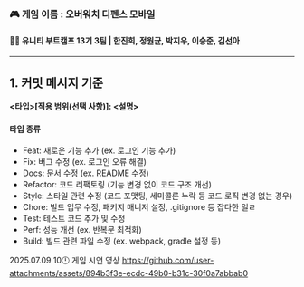 ### 🎮 게임 이름 : 오버워치 디펜스 모바일
#### 🙋‍♂️ 유니티 부트캠프 13기 3팀 | 한진희, 정원균, 박지우, 이승준, 김선아
___

## 1. 커밋 메시지 기준
**<타입>[적용 범위(선택 사항)]: <설명>**
#### 타입 종류
+ Feat: 새로운 기능 추가 (ex. 로그인 기능 추가)
+ Fix: 버그 수정 (ex. 로그인 오류 해결)
+ Docs: 문서 수정 (ex. README 수정)
+ Refactor: 코드 리팩토링 (기능 변경 없이 코드 구조 개선)
+ Style: 스타일 관련 수정 (코드 포맷팅, 세미콜론 누락 등 코드 로직 변경 없는 경우)
+ Chore: 빌드 업무 수정, 패키지 매니저 설정, .gitignore 등 잡다한 일ㄹ
+ Test: 테스트 코드 추가 및 수정
+ Perf: 성능 개선 (ex. 반복문 최적화)
+ Build: 빌드 관련 파일 수정 (ex. webpack, gradle 설정 등)


2025.07.09 10🕛
게임 시연 영상
https://github.com/user-attachments/assets/894b3f3e-ecdc-49b0-b31c-30f0a7abbab0
